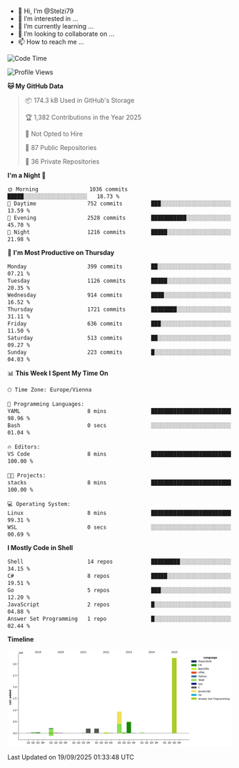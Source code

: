 - 👋 Hi, I’m @Stelzi79
- 👀 I’m interested in ...
- 🌱 I’m currently learning ...
- 💞️ I’m looking to collaborate on ...
- 📫 How to reach me ...

<!--START_SECTION:waka-->
![Code Time](http://img.shields.io/badge/Code%20Time-1%2C144%20hrs%2047%20mins-blue)

![Profile Views](http://img.shields.io/badge/Profile%20Views-0-blue)

**🐱 My GitHub Data** 

> 📦 174.3 kB Used in GitHub's Storage 
 > 
> 🏆 1,382 Contributions in the Year 2025
 > 
> 🚫 Not Opted to Hire
 > 
> 📜 87 Public Repositories 
 > 
> 🔑 36 Private Repositories 
 > 
**I'm a Night 🦉** 

```text
🌞 Morning                1036 commits        █████░░░░░░░░░░░░░░░░░░░░   18.73 % 
🌆 Daytime                752 commits         ███░░░░░░░░░░░░░░░░░░░░░░   13.59 % 
🌃 Evening                2528 commits        ███████████░░░░░░░░░░░░░░   45.70 % 
🌙 Night                  1216 commits        █████░░░░░░░░░░░░░░░░░░░░   21.98 % 
```
📅 **I'm Most Productive on Thursday** 

```text
Monday                   399 commits         ██░░░░░░░░░░░░░░░░░░░░░░░   07.21 % 
Tuesday                  1126 commits        █████░░░░░░░░░░░░░░░░░░░░   20.35 % 
Wednesday                914 commits         ████░░░░░░░░░░░░░░░░░░░░░   16.52 % 
Thursday                 1721 commits        ████████░░░░░░░░░░░░░░░░░   31.11 % 
Friday                   636 commits         ███░░░░░░░░░░░░░░░░░░░░░░   11.50 % 
Saturday                 513 commits         ██░░░░░░░░░░░░░░░░░░░░░░░   09.27 % 
Sunday                   223 commits         █░░░░░░░░░░░░░░░░░░░░░░░░   04.03 % 
```


📊 **This Week I Spent My Time On** 

```text
🕑︎ Time Zone: Europe/Vienna

💬 Programming Languages: 
YAML                     8 mins              █████████████████████████   98.96 % 
Bash                     0 secs              ░░░░░░░░░░░░░░░░░░░░░░░░░   01.04 % 

🔥 Editors: 
VS Code                  8 mins              █████████████████████████   100.00 % 

🐱‍💻 Projects: 
stacks                   8 mins              █████████████████████████   100.00 % 

💻 Operating System: 
Linux                    8 mins              █████████████████████████   99.31 % 
WSL                      0 secs              ░░░░░░░░░░░░░░░░░░░░░░░░░   00.69 % 
```

**I Mostly Code in Shell** 

```text
Shell                    14 repos            █████████░░░░░░░░░░░░░░░░   34.15 % 
C#                       8 repos             █████░░░░░░░░░░░░░░░░░░░░   19.51 % 
Go                       5 repos             ███░░░░░░░░░░░░░░░░░░░░░░   12.20 % 
JavaScript               2 repos             █░░░░░░░░░░░░░░░░░░░░░░░░   04.88 % 
Answer Set Programming   1 repo              █░░░░░░░░░░░░░░░░░░░░░░░░   02.44 % 
```



**Timeline**

![Lines of Code chart](https://raw.githubusercontent.com/Stelzi79/Stelzi79/main/assets/bar_graph.png)


 Last Updated on 19/09/2025 01:33:48 UTC
<!--END_SECTION:waka-->

<!---
Stelzi79/Stelzi79 is a ✨ special ✨ repository because its `README.md` (this file) appears on your GitHub profile.
You can click the Preview link to take a look at your changes.
--->
